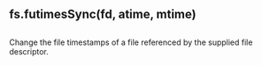 ## fs.futimesSync(fd, atime, mtime)

## 

Change the file timestamps of a file referenced by the supplied file
descriptor.
